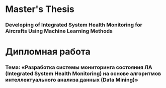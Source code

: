 # Master's Thesis
### Developing of Integrated System Health Monitoring for Aircrafts Using Machine Learning Methods

# Дипломная работа
### Тема: «Разработка системы мониторинга состояния ЛА (Integrated System Health Monitoring) на основе алгоритмов интеллектуального анализа данных (Data Mining)»
